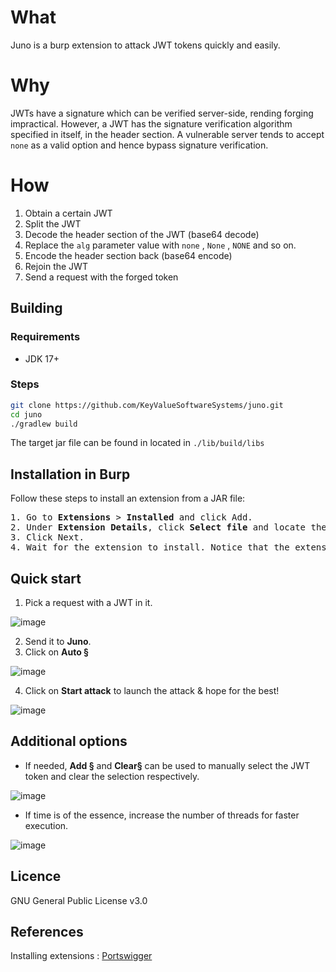# What
Juno is a burp extension to attack JWT tokens quickly and easily.

# Why
JWTs have a signature which can be verified server-side, rending forging impractical.
However, a JWT has the signature verification algorithm specified in itself, in the header section.
A vulnerable server tends to accept ```none``` as a valid option and hence bypass signature verification.

# How
1. Obtain a certain JWT
2. Split the JWT</li>
3. Decode the header section of the JWT (base64 decode)</li>
4. Replace the ```alg```  parameter value with ```none``` , ```None``` , ```NONE``` and so on.
5. Encode the header section back (base64 encode)
6. Rejoin the JWT
7. Send a request with the forged token

## Building

### Requirements
+ JDK 17+

### Steps
```bash
git clone https://github.com/KeyValueSoftwareSystems/juno.git
cd juno
./gradlew build
```
The target jar file can be found in located in ```./lib/build/libs```


## Installation in Burp
Follow these steps to install an extension from a JAR file:
<pre>
1. Go to <b>Extensions</b> > <b>Installed</b> and click Add.
2. Under <b>Extension Details</b>, click <b>Select file</b> and locate the downloaded ```jar``` file.</li>
3. Click Next.</li>
4. Wait for the extension to install. Notice that the extension is now listed in the <b>Installed</b> tab.</li>
</pre>

## Quick start
1. Pick a request with a JWT in it.

![image](https://user-images.githubusercontent.com/60728930/208624128-35f03906-f88d-40fd-991b-1aa9b0f8839c.png)

2. Send it to <b>Juno</b>.
3. Click on <b>Auto §</b>

![image](https://user-images.githubusercontent.com/60728930/208624811-c2c5780a-e483-48f8-9f74-9255feaff153.png)

4. Click on <b>Start attack</b> to launch the attack & hope for the best!

![image](https://user-images.githubusercontent.com/60728930/208585856-f6268c86-36e8-43ce-9b21-2c62ac2aac24.png)

## Additional options
+ If needed, <b>Add §</b> and <b>Clear§</b> can be used to manually select the JWT token and clear the selection respectively.

![image](https://user-images.githubusercontent.com/60728930/208625665-1255aaa0-8c3e-4dd2-9c26-b3d91e773908.png)

+ If time is of the essence, increase the number of threads for faster execution.

![image](https://user-images.githubusercontent.com/60728930/208625489-f70a0952-6bff-4aff-9282-fa443ad47294.png)

## Licence
GNU General Public License v3.0

## References
Installing extensions : <a href="https://portswigger.net/burp/documentation/desktop/extensions/installing-extensions">Portswigger</a>
